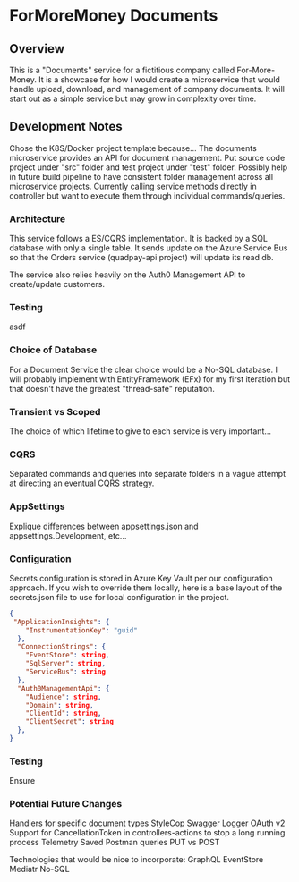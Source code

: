 # ForMoreMoney Documents

## Overview

This is a "Documents" service for a fictitious company called For-More-Money.  It is a showcase for how I would create a microservice that would handle upload, download, and management of company documents.  It will start out as a simple service but may grow in complexity over time.

## Development Notes

Chose the K8S/Docker project template because...
The documents microservice provides an API for document management.
Put source code project under "src" folder and test project under "test" folder.  Possibly help in future build pipeline to have consistent folder management across all microservice projects.
Currently calling service methods directly in controller but want to execute them through individual commands/queries.

### Architecture

This service follows a ES/CQRS implementation.  It is backed by a SQL database with only a single table.  It sends update on the Azure Service Bus so that the Orders service (quadpay-api project) will update its read db.

The service also relies heavily on the Auth0 Management API to create/update customers.

### Testing

asdf

### Choice of Database

For a Document Service the clear choice would be a No-SQL database.  I will probably implement with EntityFramework (EFx) for my first iteration but that doesn't have the greatest "thread-safe" reputation.

### Transient vs Scoped

The choice of which lifetime to give to each service is very important...

### CQRS

Separated commands and queries into separate folders in a vague attempt at directing an eventual CQRS strategy.

### AppSettings

Explique differences between appsettings.json and appsettings.Development, etc...

### Configuration

Secrets configuration is stored in Azure Key Vault per our configuration approach.  If you wish to override them locally, here is a base layout of the secrets.json file to use for local configuration in the project.



```json
{
 "ApplicationInsights": {
    "InstrumentationKey": "guid"
  },
  "ConnectionStrings": {
    "EventStore": string,
    "SqlServer": string,
    "ServiceBus": string
  },
  "Auth0ManagementApi": {
    "Audience": string,
    "Domain": string,
    "ClientId": string,
    "ClientSecret": string
  },
}
```

### Testing

Ensure

### Potential Future Changes

Handlers for specific document types
StyleCop
Swagger
Logger
OAuth v2
Support for CancellationToken in controllers-actions to stop a long running process
Telemetry
Saved Postman queries
PUT vs POST

Technologies that would be nice to incorporate:
  GraphQL
  EventStore
  Mediatr
  No-SQL
